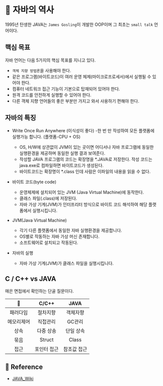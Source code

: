 
# 🚀 자바의 역사

1995년 탄생한 JAVA는 `James Gosling`이 개발한 OOP이며 그 최초는 `small talk` 언어이다.



## 핵심 목표

자바 언어는 다음 5가지의 핵심 목표를 지니고 있다.

- `객체 지향 방법론`을 사용해야 한다.
- 같은 프로그램(바이트코드)이 여러 운영 체제(마이크로프로세서)에서 실행될 수 있어야 한다.
- 컴퓨터 네트워크 접근 기능이 기본으로 탑재되어 있어야 한다.
- 원격 코드를 안전하게 실행할 수 있어야 한다.
- 다른 객체 지향 언어들의 좋은 부분만 가지고 와서 사용하기 편해야 한다.

## 자바의 특징

- Write Once Run Anywhere (이식성이 좋다)
  -한 번 만 작성하여 모든 플랫폼에 실행가능 합니다. (플랫폼-CPU + OS)
  - OS, H/W에 상관없이 JVM이 있는 곳이면 어디서나 자바 프로그램에 동일한 실행환경을 제공하며 동일한 실행 결과 보여준다.
  - 작성할 JAVA 프로그램의 코드는 확장명을  *.JAVA로 저장한다. 작성 코드는 java.exe로 컴파일하면 바이트코드가 생성된다.
  - 바이트코드는 확장명이 *.class 인데 사람은 이파일의 내용을 읽을 수 없다.

- 바이트 코드(byte code)
  - 운영체제에 설치되어 있는 JVM (Java Virtual Machine)에 동작한다.
  - 클래스 파일(.class)에 저장된다.
  - 자바 가상 기계(JVM)가 인터프리터 방식으로 바이트 코드 해석하여 해당 플랫폼에서 실행시킵니다.

- JVM(Java Virtual Machine)
  - 각기 다른 플랫폼에서 동일한 자바 실행환경을 제공합니다.
  - OS별로 작동하는 자바 가상 머신 존재합니다.
  - 소프트웨어로 설치되고 작동된다.

- 자바의 실행
  - 자바 가상 기계(JVM)가 클래스 파일을 실행시킵니다.

  
## C / C++ vs JAVA

매은 면접에서 확인하는 단골 질문이다.

|🎇|C/C++|JAVA|
|:---:|:---:|:---:|
|패러다임|절차지향|객체자향|
|메모리제어|직접관리|GC관리|
|상속|다중 상송|단일 상속|
|묶음|Struct|Class|
|접근|포인터 접근|참조값 접근|

## 🧾 Reference
- [JAVA_Wiki](https://ko.wikipedia.org/wiki/%EC%9E%90%EB%B0%94_(%ED%94%84%EB%A1%9C%EA%B7%B8%EB%9E%98%EB%B0%8D_%EC%96%B8%EC%96%B4))